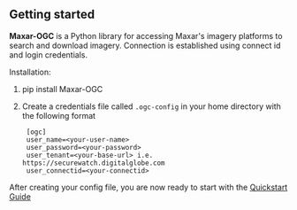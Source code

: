 ## Getting started

**Maxar-OGC** is a Python library for accessing Maxar's imagery platforms
to search and download imagery. Connection is established using connect id 
and login credentials.


Installation:

1. pip install Maxar-OGC
2. Create a credentials file called ``.ogc-config`` in your home directory with the following format

		[ogc] 
		user_name=<your-user-name>
		user_password=<your-password>
		user_tenant=<your-base-url> i.e. https://securewatch.digitalglobe.com
		user_connectid=<your-connectid> 

After creating your config file, you are now ready to start with the [Quickstart Guide](quickstart)